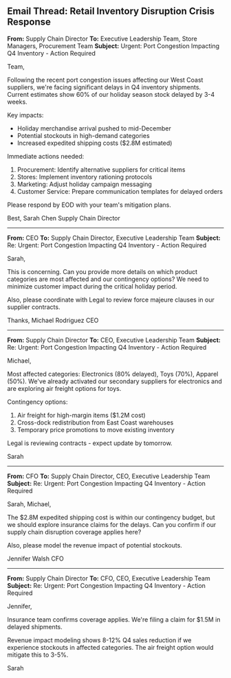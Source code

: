 ## Email Thread: Retail Inventory Disruption Crisis Response

**From:** Supply Chain Director
**To:** Executive Leadership Team, Store Managers, Procurement Team
**Subject:** Urgent: Port Congestion Impacting Q4 Inventory - Action Required

Team,

Following the recent port congestion issues affecting our West Coast suppliers, we're facing significant delays in Q4 inventory shipments. Current estimates show 60% of our holiday season stock delayed by 3-4 weeks.

Key impacts:
- Holiday merchandise arrival pushed to mid-December
- Potential stockouts in high-demand categories
- Increased expedited shipping costs ($2.8M estimated)

Immediate actions needed:
1. Procurement: Identify alternative suppliers for critical items
2. Stores: Implement inventory rationing protocols
3. Marketing: Adjust holiday campaign messaging
4. Customer Service: Prepare communication templates for delayed orders

Please respond by EOD with your team's mitigation plans.

Best,
Sarah Chen
Supply Chain Director

---

**From:** CEO
**To:** Supply Chain Director, Executive Leadership Team
**Subject:** Re: Urgent: Port Congestion Impacting Q4 Inventory - Action Required

Sarah,

This is concerning. Can you provide more details on which product categories are most affected and our contingency options? We need to minimize customer impact during the critical holiday period.

Also, please coordinate with Legal to review force majeure clauses in our supplier contracts.

Thanks,
Michael Rodriguez
CEO

---

**From:** Supply Chain Director
**To:** CEO, Executive Leadership Team
**Subject:** Re: Urgent: Port Congestion Impacting Q4 Inventory - Action Required

Michael,

Most affected categories: Electronics (80% delayed), Toys (70%), Apparel (50%). We've already activated our secondary suppliers for electronics and are exploring air freight options for toys.

Contingency options:
1. Air freight for high-margin items ($1.2M cost)
2. Cross-dock redistribution from East Coast warehouses
3. Temporary price promotions to move existing inventory

Legal is reviewing contracts - expect update by tomorrow.

Sarah

---

**From:** CFO
**To:** Supply Chain Director, CEO, Executive Leadership Team
**Subject:** Re: Urgent: Port Congestion Impacting Q4 Inventory - Action Required

Sarah, Michael,

The $2.8M expedited shipping cost is within our contingency budget, but we should explore insurance claims for the delays. Can you confirm if our supply chain disruption coverage applies here?

Also, please model the revenue impact of potential stockouts.

Jennifer Walsh
CFO

---

**From:** Supply Chain Director
**To:** CFO, CEO, Executive Leadership Team
**Subject:** Re: Urgent: Port Congestion Impacting Q4 Inventory - Action Required

Jennifer,

Insurance team confirms coverage applies. We're filing a claim for $1.5M in delayed shipments.

Revenue impact modeling shows 8-12% Q4 sales reduction if we experience stockouts in affected categories. The air freight option would mitigate this to 3-5%.

Sarah
